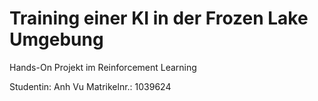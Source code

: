 # Training einer KI in der Frozen Lake Umgebung
Hands-On Projekt im Reinforcement Learning

Studentin: Anh Vu
Matrikelnr.: 1039624
